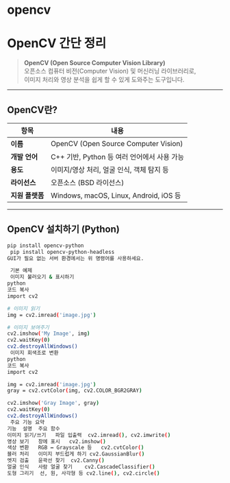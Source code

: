 # opencv

#  OpenCV 간단 정리

> **OpenCV (Open Source Computer Vision Library)**  
> 오픈소스 컴퓨터 비전(Computer Vision) 및 머신러닝 라이브러리로,  
> 이미지 처리와 영상 분석을 쉽게 할 수 있게 도와주는 도구입니다.

---

##  OpenCV란?

| 항목 | 내용 |
|------|------|
| **이름** | OpenCV (Open Source Computer Vision) |
| **개발 언어** | C++ 기반, Python 등 여러 언어에서 사용 가능 |
| **용도** | 이미지/영상 처리, 얼굴 인식, 객체 탐지 등 |
| **라이선스** | 오픈소스 (BSD 라이선스) |
| **지원 플랫폼** | Windows, macOS, Linux, Android, iOS 등 |

---

##  OpenCV 설치하기 (Python)

```bash
pip install opencv-python
 pip install opencv-python-headless
GUI가 필요 없는 서버 환경에서는 위 명령어를 사용하세요.

 기본 예제
 이미지 불러오기 & 표시하기
python
코드 복사
import cv2

# 이미지 읽기
img = cv2.imread('image.jpg')

# 이미지 보여주기
cv2.imshow('My Image', img)
cv2.waitKey(0)
cv2.destroyAllWindows()
 이미지 회색조로 변환
python
코드 복사
import cv2

img = cv2.imread('image.jpg')
gray = cv2.cvtColor(img, cv2.COLOR_BGR2GRAY)

cv2.imshow('Gray Image', gray)
cv2.waitKey(0)
cv2.destroyAllWindows()
 주요 기능 요약
기능	설명	주요 함수
이미지 읽기/쓰기	파일 입출력	cv2.imread(), cv2.imwrite()
영상 보기	창에 표시	cv2.imshow()
색상 변환	RGB ↔ Grayscale 등	cv2.cvtColor()
블러 처리	이미지 부드럽게 하기	cv2.GaussianBlur()
엣지 검출	윤곽선 찾기	cv2.Canny()
얼굴 인식	사람 얼굴 찾기	cv2.CascadeClassifier()
도형 그리기	선, 원, 사각형 등	cv2.line(), cv2.circle()
